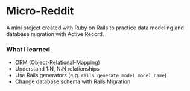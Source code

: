 # Micro-Reddit

A mini project created with Ruby on Rails to practice data modeling and database migration with Active Record.

### What I learned

* ORM (Object-Relational-Mapping)
* Understand 1:N, N:N relationships
* Use Rails generators (e.g. `rails generate model model_name`)
* Change database schema with Rails Migration
